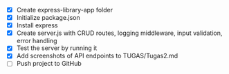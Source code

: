 - [x] Create express-library-app folder
- [x] Initialize package.json
- [x] Install express
- [x] Create server.js with CRUD routes, logging middleware, input validation, error handling
- [x] Test the server by running it
- [x] Add screenshots of API endpoints to TUGAS/Tugas2.md
- [ ] Push project to GitHub
